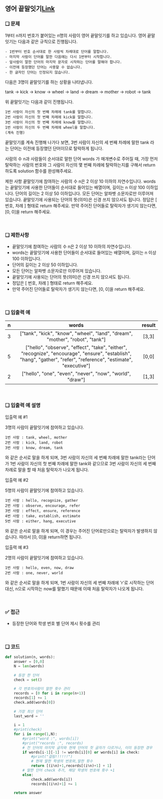 ## 영어 끝말잇기[Link](https://school.programmers.co.kr/learn/courses/30/lessons/12981)

### ❑ 문제
1부터 n까지 번호가 붙어있는 n명의 사람이 영어 끝말잇기를 하고 있습니다. 영어 끝말잇기는 다음과 같은 규칙으로 진행됩니다.

    - 1번부터 번호 순서대로 한 사람씩 차례대로 단어를 말합니다.
    - 마지막 사람이 단어를 말한 다음에는 다시 1번부터 시작합니다.
    - 앞사람이 말한 단어의 마지막 문자로 시작하는 단어를 말해야 합니다.
    - 이전에 등장했던 단어는 사용할 수 없습니다.
    - 한 글자인 단어는 인정되지 않습니다.

다음은 3명이 끝말잇기를 하는 상황을 나타냅니다.

tank → kick → know → wheel → land → dream → mother → robot → tank

위 끝말잇기는 다음과 같이 진행됩니다.

    1번 사람이 자신의 첫 번째 차례에 tank를 말합니다.
    2번 사람이 자신의 첫 번째 차례에 kick을 말합니다.
    3번 사람이 자신의 첫 번째 차례에 know를 말합니다.
    1번 사람이 자신의 두 번째 차례에 wheel을 말합니다.
    (계속 진행)

끝말잇기를 계속 진행해 나가다 보면, 3번 사람이 자신의 세 번째 차례에 말한 tank 라는 단어는 이전에 등장했던 단어이므로 탈락하게 됩니다.

사람의 수 n과 사람들이 순서대로 말한 단어 words 가 매개변수로 주어질 때, 가장 먼저 탈락하는 사람의 번호와 그 사람이 자신의 몇 번째 차례에 탈락하는지를 구해서 return 하도록 solution 함수를 완성해주세요.

제한 사항
끝말잇기에 참여하는 사람의 수 n은 2 이상 10 이하의 자연수입니다.
words는 끝말잇기에 사용한 단어들이 순서대로 들어있는 배열이며, 길이는 n 이상 100 이하입니다.
단어의 길이는 2 이상 50 이하입니다.
모든 단어는 알파벳 소문자로만 이루어져 있습니다.
끝말잇기에 사용되는 단어의 뜻(의미)은 신경 쓰지 않으셔도 됩니다.
정답은 [ 번호, 차례 ] 형태로 return 해주세요.
만약 주어진 단어들로 탈락자가 생기지 않는다면, [0, 0]을 return 해주세요.

<br>

### ❑ 제한사항
- 끝말잇기에 참여하는 사람의 수 n은 2 이상 10 이하의 자연수입니다.
- words는 끝말잇기에 사용한 단어들이 순서대로 들어있는 배열이며, 길이는 n 이상 100 이하입니다.
- 단어의 길이는 2 이상 50 이하입니다.
- 모든 단어는 알파벳 소문자로만 이루어져 있습니다.
- 끝말잇기에 사용되는 단어의 뜻(의미)은 신경 쓰지 않으셔도 됩니다.
- 정답은 [ 번호, 차례 ] 형태로 return 해주세요.
- 만약 주어진 단어들로 탈락자가 생기지 않는다면, [0, 0]을 return 해주세요.

<br>

### ❑ 입출력 예
| n | words | result |
|:-----------------:|:------------:|:------------:|
|3	|["tank", "kick", "know", "wheel", "land", "dream", "mother", "robot", "tank"]|	[3,3]|
|5	|["hello", "observe", "effect", "take", "either", "recognize", "encourage", "ensure", "establish", "hang", "gather", "refer", "reference", "estimate", "executive"]|	[0,0]|
|2	|["hello", "one", "even", "never", "now", "world", "draw"]|	[1,3]|


<br>

### ❑ 입출력 예 설명
입출력 예 #1

3명의 사람이 끝말잇기에 참여하고 있습니다.

    1번 사람 : tank, wheel, mother
    2번 사람 : kick, land, robot
    3번 사람 : know, dream, tank

와 같은 순서로 말을 하게 되며, 3번 사람이 자신의 세 번째 차례에 말한 tank라는 단어가 1번 사람이 자신의 첫 번째 차례에 말한 tank와 같으므로 3번 사람이 자신의 세 번째 차례로 말을 할 때 처음 탈락자가 나오게 됩니다.

입출력 예 #2

5명의 사람이 끝말잇기에 참여하고 있습니다.

    1번 사람 : hello, recognize, gather
    2번 사람 : observe, encourage, refer
    3번 사람 : effect, ensure, reference
    4번 사람 : take, establish, estimate
    5번 사람 : either, hang, executive

와 같은 순서로 말을 하게 되며, 이 경우는 주어진 단어로만으로는 탈락자가 발생하지 않습니다. 따라서 [0, 0]을 return하면 됩니다.


입출력 예 #3

2명의 사람이 끝말잇기에 참여하고 있습니다.

    1번 사람 : hello, even, now, draw
    2번 사람 : one, never, world

와 같은 순서로 말을 하게 되며, 1번 사람이 자신의 세 번째 차례에 'r'로 시작하는 단어 대신, n으로 시작하는 now를 말했기 때문에 이때 처음 탈락자가 나오게 됩니다.

<br>

### ✅ 접근
- 등장한 단어와 학생 번호 별 단어 제시 횟수를 관리

<br>

### ❑ 코드
```Python
def solution(n, words):
    answer = [0,0]
    N = len(words)
    
    # 등장 한 단어
    check = set()
    
    # 각 번호의사람이 말한 횟수 관리
    records = [0 for i in range(n+1)]
    records[1] += 1
    check.add(words[0])
    
    # 가장 최신 단어 
    last_word = ''
    
    i = 1
    #print(check)
    for i in range(1,N):
        #print("word :", words[i])
        #print("records :", records)
        # 전 단어의 마지막 글자와 현재 단어의 첫 글자가 다르거나, 이미 등장한 경우
        if words[i-1][-1] != words[i][0] or words[i] in check:
            #print("걸림!!!!!!")
            # 현재 말한 학생의 번호와,말한 횟수
            return [(i%n)+1,records[(i%n)+1] + 1]
        # 말한 단어 check 추가, 해당 학생의 번호에 횟수 +1
        else:
            check.add(words[i])
            records[(i%n)+1] += 1

    return answer

```